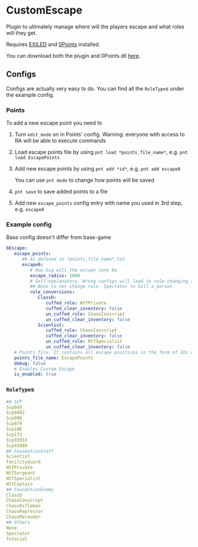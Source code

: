 # CustomEscape

Plugin to ultimately manage where will the players escape and what roles will they get.

Requires [EXILED](https://github.com/Exiled-Team/EXILED) and [0Points](https://github.com/4310V343k/Points)
installed.

You can download both the plugin and 0Points.dll [here](https://github.com/4310V343k/CustomEscape/releases).

## Configs

Configs are actually very easy to do. You can find all the `RoleType`s under the example config.

### Points

To add a new escape point you need to
1) Turn `edit_mode` on in Points' config. Warning: everyone with access to RA will be able to execute commands
2) Load escape points file by using `pnt load *points_file_name*`, e.g. `pnt load EscapePoints`
3) Add new escape points by using `pnt add *id*`, e.g. `pnt add escape0`

    You can use `pnt mode` to change how points will be saved
4) `pnt save` to save added points to a file
5) Add new `escape_points` config entry with name you used in 3rd step, e.g. `escape0`

### Example config
Base config doesn't differ from base-game

```yaml
bEscape:
   escape_points:
      ## As defined in *points_file_name*.txt
      escape0:
         # How big will the escape zone be
         escape_radius: 1000
         # Self-explanatory. Wrong configs will lead to role changing to Scp173. You can pass None to not change role. Make sure you follow the example formatting or it *can* possibly break
         ## None to not change role. Spectator to kill a person
         role_conversions:
            ClassD:
               cuffed_role: NtfPrivate
               cuffed_clear_inventory: false
               un_cuffed_role: ChaosConscript
               un_cuffed_clear_inventory: false
            Scientist:
               cuffed_role: ChaosConscript
               cuffed_clear_inventory: false
               un_cuffed_role: NtfSpecialist
               un_cuffed_clear_inventory: false
   # Points file. It contains all escape positions in the form of IDs and raw XYZ data
   points_file_name: EscapePoints
   debug: false
   # Enables Custom Escape
   is_enabled: true
```

### `RoleType`s

```yaml
## SCP
Scp049
Scp0492
Scp096
Scp079
Scp106
Scp173
Scp93953
Scp93989
## FoundationStaff
Scientist
FacilityGuard
NtfPrivate
NtfSergeant
NtfSpecialist
NtfCaptain
## FoundationEnemy
ClassD
ChaosConscript
ChaosRifleman
ChaosRepressor
ChaosMarauder
## Others
None
Spectator
Tutorial
```
